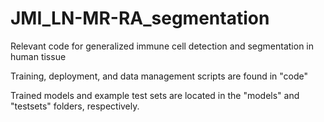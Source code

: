 # JMI_LN-MR-RA_segmentation
Relevant code for generalized immune cell detection and segmentation in human tissue 

Training, deployment, and data management scripts are found in "code"

Trained models and example test sets are located in the "models" and "testsets" folders, respectively.
